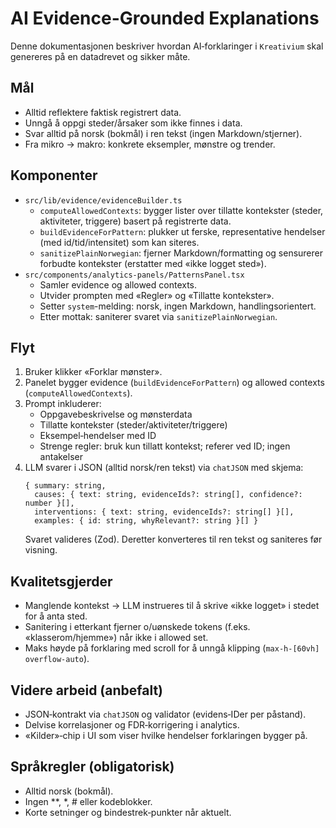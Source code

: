 # AI Evidence-Grounded Explanations

Denne dokumentasjonen beskriver hvordan AI‑forklaringer i `Kreativium` skal genereres på en datadrevet og sikker måte.

## Mål
- Alltid reflektere faktisk registrert data.
- Unngå å oppgi steder/årsaker som ikke finnes i data.
- Svar alltid på norsk (bokmål) i ren tekst (ingen Markdown/stjerner).
- Fra mikro → makro: konkrete eksempler, mønstre og trender.

## Komponenter
- `src/lib/evidence/evidenceBuilder.ts`
  - `computeAllowedContexts`: bygger lister over tillatte kontekster (steder, aktiviteter, triggere) basert på registrerte data.
  - `buildEvidenceForPattern`: plukker ut ferske, representative hendelser (med id/tid/intensitet) som kan siteres.
  - `sanitizePlainNorwegian`: fjerner Markdown/formatting og sensurerer forbudte kontekster (erstatter med «ikke logget sted»).
- `src/components/analytics-panels/PatternsPanel.tsx`
  - Samler evidence og allowed contexts.
  - Utvider prompten med «Regler» og «Tillatte kontekster».
  - Setter `system`-melding: norsk, ingen Markdown, handlingsorientert.
  - Etter mottak: saniterer svaret via `sanitizePlainNorwegian`.

## Flyt
1. Bruker klikker «Forklar mønster».
2. Panelet bygger evidence (`buildEvidenceForPattern`) og allowed contexts (`computeAllowedContexts`).
3. Prompt inkluderer:
   - Oppgavebeskrivelse og mønsterdata
   - Tillatte kontekster (steder/aktiviteter/triggere)
   - Eksempel‑hendelser med ID
   - Strenge regler: bruk kun tillatt kontekst; referer ved ID; ingen antakelser
4. LLM svarer i JSON (alltid norsk/ren tekst) via `chatJSON` med skjema:
   ```
   { summary: string,
     causes: { text: string, evidenceIds?: string[], confidence?: number }[],
     interventions: { text: string, evidenceIds?: string[] }[],
     examples: { id: string, whyRelevant?: string }[] }
   ```
   Svaret valideres (Zod). Deretter konverteres til ren tekst og saniteres før visning.

## Kvalitetsgjerder
- Manglende kontekst → LLM instrueres til å skrive «ikke logget» i stedet for å anta sted.
- Sanitering i etterkant fjerner o/uønskede tokens (f.eks. «klasserom/hjemme») når ikke i allowed set.
- Maks høyde på forklaring med scroll for å unngå klipping (`max-h-[60vh] overflow-auto`).

## Videre arbeid (anbefalt)
- JSON‑kontrakt via `chatJSON` og validator (evidens‑IDer per påstand).
- Delvise korrelasjoner og FDR‑korrigering i analytics.
- «Kilder»‑chip i UI som viser hvilke hendelser forklaringen bygger på.

## Språkregler (obligatorisk)
- Alltid norsk (bokmål).
- Ingen **, *, # eller kodeblokker.
- Korte setninger og bindestrek‑punkter når aktuelt.
